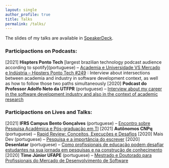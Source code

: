 ```yaml
---
layout: single
author_profile: true
title: Talks
permalink: /talks/
---
```


The slides of my talks are available in [SpeakerDeck](https://speakerdeck.com/brunocartaxo).

### Participactions on Podcasts:

\[2021\] **Hispters Ponto Tech** \[largest brazilian technology podcast audience according to spotify\](portuguese) – [Academia e Universidade VS Mercado e Indústria – Hipsters Ponto Tech #249](https://hipsters.tech/academia-e-universidade-vs-mercado-e-industria-hipsters-ponto-tech-249/) : Interview about intersections between academia and industry in software development context, as well as how to follow those two paths simultaneously
\[2020\] **Podcast do Professor Adolfo Neto da UTFPR** (portuguese) – [Interview about my career in the software development industry and also in the context of academic research](https://anchor.fm/adolfont/episodes/Bruno-Cartaxo-Professor-do-IFPE-ecsmjk)

### Participactions on Lives and Talks:

\[2021\] **IFRS Campus Bento Gonçalves** (portuguese) – [Encontro sobre Pesquisa Acadêmica e Pós-graduação em TI](https://ifrs.edu.br/bento/assista-a-gravacao-do-encontro-sobre-pesquisa-academica-e-pos-graduacao-em-ti/)
\[2021\] **Autônomos CNPq** (portuguese) – [Rapid Review: Conceitos, Execuções e Desafios](https://www.youtube.com/watch?v=nBuYKwhmX1k)
\[2020\] Mais Dev (portuguese) – [Pesquisa e a importância do escrever](https://www.youtube.com/watch?v=DkAfUT4MCqQ)
\[2020\] **Desenlatar** (portuguese) – [Como profissionais de educação podem desafiar estudantes na sua jornada em pesquisas e na construção de conhecimento](https://www.youtube.com/watch?v=WJ-rUP-azTs)
\[2020\] **Time Júnior UFAPE** (portuguese) – [Mestrado e Doutorado para Profissionais do Mercado de Desenvolvimento de Software](https://www.youtube.com/watch?v=TMBg-Yh8FKk)
